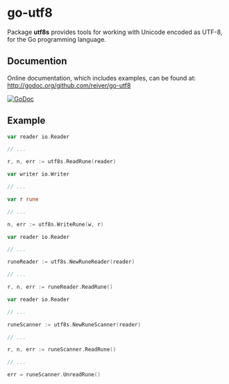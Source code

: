 # go-utf8

Package **utf8s** provides tools for working with Unicode encoded as UTF-8, for the Go programming language.


## Documention

Online documentation, which includes examples, can be found at: http://godoc.org/github.com/reiver/go-utf8

[![GoDoc](https://godoc.org/github.com/reiver/go-utf8?status.svg)](https://godoc.org/github.com/reiver/go-utf8)


## Example

```go
var reader io.Reader

// ...

r, n, err := utf8s.ReadRune(reader)
```

```go
var writer io.Writer

// ...

var r rune

// ...

n, err := utf8s.WriteRune(w, r)
```

```go
var reader io.Reader

// ...

runeReader := utf8s.NewRuneReader(reader)

// ...

r, n, err := runeReader.ReadRune()
```

```go
var reader io.Reader

// ...

runeScanner := utf8s.NewRuneScanner(reader)

// ...

r, n, err := runeScanner.ReadRune()

// ...

err = runeScanner.UnreadRune()
```
